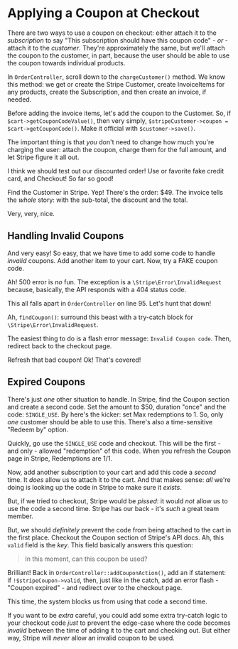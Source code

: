 # Applying a Coupon at Checkout

There are two ways to use a coupon on checkout: either attach it to the *subscription*
to say "This subscription should have this coupon code" - *or* - attach it to the
*customer*. They're approximately the same, but we'll attach the coupon to the customer,
in part, because the user should be able to use the coupon towards individual products.

In `OrderController`, scroll down to the `chargeCustomer()` method. We know this
method: we get or create the Stripe Customer, create InvoiceItems for any products,
create the Subscription, and then create an invoice, if needed.

Before adding the invoice items, let's add the coupon to the Customer. So, if
`$cart->getCouponCodeValue()`, then very simply,
`$stripeCustomer->coupon = $cart->getCouponCode()`. Make it official with `$customer->save()`.

The important thing is that *you* don't need to change how much you're charging the
user: attach the coupon, charge them for the full amount, and let Stripe figure
it all out.

I think we should test out our discounted order! Use or favorite fake credit card,
and Checkout! So far so good!

Find the Customer in Stripe. Yep! There's the order: $49. The invoice tells the
*whole* story: with the sub-total, the discount and the total.

Very, very, nice.

## Handling Invalid Coupons

And very easy! So easy, that we have time to add some code to handle *invalid*
coupons. Add another item to your cart. Now, try a FAKE coupon code.

Ah! 500 error is *no* fun. The exception is a `\Stripe\Error\InvalidRequest` because,
basically, the API responds with a 404 status code.

This all falls apart in `OrderController` on line 95. Let's hunt that down!

Ah, `findCoupon()`: surround this beast with a try-catch block for `\Stripe\Error\InvalidRequest`.

The easiest thing to do is a flash error message: `Invalid Coupon code`. Then, redirect
back to the checkout page.

Refresh that bad coupon! Ok! That's covered!

## Expired Coupons

There's just *one* other situation to handle. In Stripe, find the Coupon section
and create a second code. Set the amount to $50, duration "once" and the code:
`SINGLE_USE`. By here's the kicker: set Max redemptions to 1. So, only *one* customer
should be able to use this. There's also a time-sensitive "Redeem by" option. 

Quickly, go use the `SINGLE_USE` code and checkout. This will be the first - and only -
allowed "redemption" of this code. When you refresh the Coupon page in Stripe, Redemptions
are 1/1.

Now, add another subscription to your cart and add this code a *second* time. It
*does* allow us to attach it to the cart. And that makes sense: *all* we're doing
is looking up the code in Stripe to make sure it *exists*. 

But, if we tried to checkout, Stripe would be *pissed*: it would *not* allow us
to use the code a second time. Stripe has our back - it's *such* a great team member.

But, we should *definitely* prevent the code from being attached to the cart in
the first place. Checkout the Coupon section of Stripe's API docs. Ah, this `valid`
field is the *key*. This field basically answers this question:

> In this moment, can this coupon be used?

Brilliant! Back in `OrderController::addCouponAction()`, add an if statement: if
`!$stripeCoupon->valid`, then, just like in the catch, add an error flash - "Coupon expired" -
and redirect over to the checkout page.

This time, the system blocks us from using that code a second time.

If you want to be *extra* careful, you could add some extra try-catch logic to your
checkout code *just* to prevent the edge-case where the code becomes *invalid* between
the time of adding it to the cart and checking out. But either way, Stripe will *never*
allow an invalid coupon to be used.
